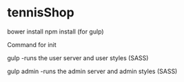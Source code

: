 # tennisShop


bower install
npm install (for gulp)

Command for init

gulp  -runs the user server and user styles (SASS)


gulp admin -runs the admin server and admin styles (SASS)
